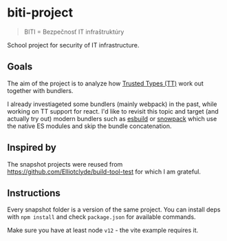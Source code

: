 # biti-project

> BITI = Bezpečnosť IT infraštruktúry

School project for security of IT infrastructure.

## Goals

The aim of the project is to analyze how [Trusted Types (TT)](https://web.dev/trusted-types/#:~:text=Trusted%20Types%20give%20you%20the,is%20available%20for%20other%20browsers.) work out
together with bundlers.

I already investiageted some bundlers (mainly webpack) in the past, while working on TT support for
react. I'd like to revisit this topic and target (and actually try out) modern bundlers such as
[esbuild](https://esbuild.github.io/) or [snowpack](https://www.snowpack.dev/) which use the native
ES modules and skip the bundle concatenation.

## Inspired by

The snapshot projects were reused from https://github.com/Elliotclyde/build-tool-test
for which I am grateful.

## Instructions

Every snapshot folder is a version of the same project. You can install deps with
`npm install` and check `package.json` for available commands.

Make sure you have at least node `v12` - the vite example requires it.
